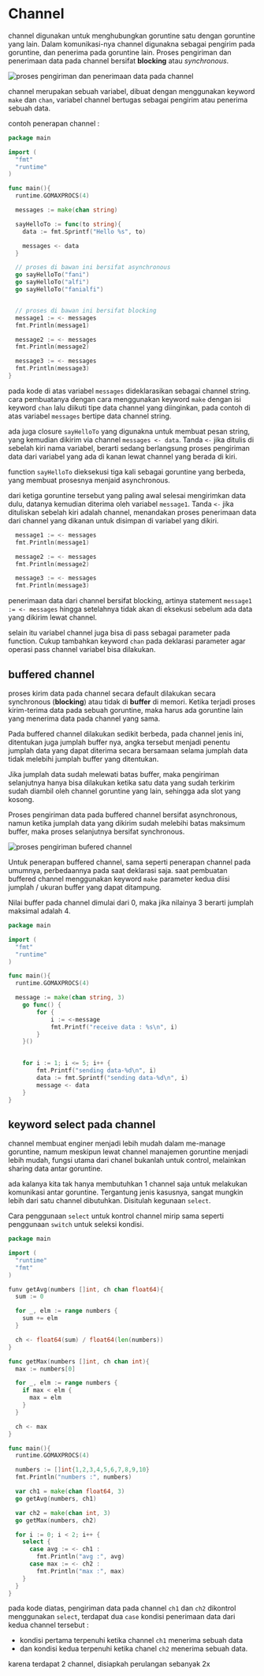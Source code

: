 # Channel

channel digunakan untuk menghubungkan goruntine satu dengan goruntine yang lain.
Dalam komunikasi-nya channel digunakna sebagai pengirim pada goruntine, dan penerima pada goruntine lain.
Proses pengiriman dan penerimaan data pada channel bersifat **blocking** atau _synchronous_.

![proses pengiriman dan penerimaan data pada channel][channel]

channel merupakan sebuah variabel, dibuat dengan menggunakan keyword `make` dan `chan`, variabel channel bertugas sebagai pengirim atau penerima sebuah data.

contoh penerapan channel :

```go
package main

import (
  "fmt"
  "runtime"
)

func main(){
  runtime.GOMAXPROCS(4)

  messages := make(chan string)

  sayHelloTo := func(to string){
    data := fmt.Sprintf("Hello %s", to)

    messages <- data
  }

  // proses di bawan ini bersifat asynchronous
  go sayHelloTo("fani")
  go sayHelloTo("alfi")
  go sayHelloTo("fanialfi")


  // proses di bawan ini bersifat blocking
  message1 := <- messages
  fmt.Println(message1)

  message2 := <- messages
  fmt.Println(message2)

  message3 := <- messages
  fmt.Println(message3)
}
```

pada kode di atas variabel `messages` dideklarasikan sebagai channel string.
cara pembuatanya dengan cara menggunakan keyword `make` dengan isi keyword `chan` lalu diikuti tipe data channel yang diinginkan, pada contoh di atas variabel `messages` bertipe data channel string.

ada juga closure `sayHelloTo` yang digunakna untuk membuat pesan string, yang kemudian dikirim via channel `messages <- data`.
Tanda `<-` jika ditulis di sebelah kiri nama variabel, berarti sedang berlangsung proses pengiriman data dari variabel yang ada di kanan lewat channel yang berada di kiri.

function `sayHelloTo` dieksekusi tiga kali sebagai goruntine yang berbeda, yang membuat prosesnya menjaid asynchronous.

dari ketiga goruntine tersebut yang paling awal selesai mengirimkan data dulu, datanya kemudian diterima oleh variabel `message1`.
Tanda `<-` jika dituliskan sebelah kiri adalah channel, menandakan proses penerimaan data dari channel yang dikanan untuk disimpan di variabel yang dikiri.

```go
  message1 := <- messages
  fmt.Println(message1)

  message2 := <- messages
  fmt.Println(message2)

  message3 := <- messages
  fmt.Println(message3)
```

penerimaan data dari channel bersifat blocking, artinya statement `message1 := <- messages` hingga setelahnya tidak akan di eksekusi sebelum ada data yang dikirim lewat channel.

selain itu variabel channel juga bisa di pass sebagai parameter pada function.
Cukup tambahkan keyword `chan` pada deklarasi parameter agar operasi pass channel variabel bisa dilakukan.

## buffered channel

proses kirim data pada channel secara default dilakukan secara synchronous (**blocking**) atau tidak di **buffer** di memori.
Ketika terjadi proses kirim-terima data pada sebuah goruntine, maka harus ada goruntine lain yang menerima data pada channel yang sama.

Pada buffered channel dilakukan sedikit berbeda, pada channel jenis ini, ditentukan juga jumplah buffer nya,
angka tersebut menjadi penentu jumplah data yang dapat diterima secara bersamaan selama jumplah data tidak melebihi jumplah buffer yang ditentukan.

Jika jumplah data sudah melewati batas buffer, maka pengiriman selanjutnya hanya bisa dilakukan ketika satu data yang sudah terkirim sudah diambil oleh channel goruntine yang lain, sehingga ada slot yang kosong.

Proses pengiriman data pada buffered channel bersifat asynchronous, namun ketika jumplah data yang dikirim sudah melebihi batas maksimum buffer, maka proses selanjutnya bersifat synchronous.

![proses pengiriman bufered channel][buffer]

Untuk penerapan buffered channel, sama seperti penerapan channel pada umumnya, perbedaannya pada saat deklarasi saja.
saat pembuatan buffered channel menggunakan keyword `make` parameter kedua diisi jumplah / ukuran buffer yang dapat ditampung.

Nilai buffer pada channel dimulai dari 0, maka jika nilainya 3 berarti jumplah maksimal adalah 4.

```go
package main

import (
  "fmt"
  "runtime"
)

func main(){
  runtime.GOMAXPROCS(4)

  message := make(chan string, 3)
	go func() {
		for {
			i := <-message
			fmt.Printf("receive data : %s\n", i)
		}
	}()

	
	for i := 1; i <= 5; i++ {
		fmt.Printf("sending data-%d\n", i)
		data := fmt.Sprintf("sending data-%d\n", i)
		message <- data
	}
}
```


## keyword select pada channel

channel membuat enginer menjadi lebih mudah dalam me-manage goruntine, namum meskipun lewat channel manajemen goruntine menjadi lebih mudah, fungsi utama dari chanel bukanlah untuk control, melainkan sharing data antar goruntine.

ada kalanya kita tak hanya membutuhkan 1 channel saja untuk melakukan komunikasi antar goruntine.
Tergantung jenis kasusnya, sangat mungkin lebih dari satu channel dibutuhkan.
Disitulah kegunaan `select`.

Cara penggunaan `select` untuk kontrol channel mirip sama seperti penggunaan `switch` untuk seleksi kondisi.

```go
package main

import (
  "runtime"
  "fmt"
)

funv getAvg(numbers []int, ch chan float64){
  sum := 0

  for _, elm := range numbers {
    sum += elm
  }

  ch <- float64(sum) / float64(len(numbers))
}

func getMax(numbers []int, ch chan int){
  max := numbers[0]

  for _, elm := range numbers {
    if max < elm {
      max = elm
    }
  }

  ch <- max
}

func main(){
  runtime.GOMAXPROCS(4)

  numbers := []int{1,2,3,4,5,6,7,8,9,10}
  fmt.Println("numbers :", numbers)

  var ch1 = make(chan float64, 3)
  go getAvg(numbers, ch1)

  var ch2 = make(chan int, 3)
  go getMax(numbers, ch2)

  for i := 0; i < 2; i++ {
    select {
      case avg := <- ch1 :
        fmt.Println("avg :", avg)
      case max := <- ch2 :
        fmt.Println("max :", max)
    }
  }
}
```

pada kode diatas, pengiriman data pada channel `ch1` dan `ch2` dikontrol menggunakan `select`, terdapat dua `case` kondisi penerimaan data dari kedua channel tersebut :

- kondisi pertama terpenuhi ketika channel `ch1` menerima sebuah data
- dan kondisi kedua terpenuhi ketika chanel `ch2` menerima sebuah data.

karena terdapat 2 channel, disiapkah perulangan sebanyak 2x

[channel]: ./img/channel.png
[buffer]: ./img/channel-buffer.png